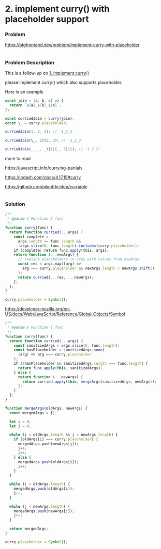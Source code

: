 # 2. implement curry() with placeholder support

### Problem

https://bigfrontend.dev/problem/implement-curry-with-placeholder

#

### Problem Description

This is a follow-up on [1. implement curry()](https://bigfrontend.dev/problem/implement-curry)

please implement curry() which also supports placeholder.

Here is an example

```js
const join = (a, b, c) => {
  return `${a}_${b}_${c}`;
};

const curriedJoin = curry(join);
const \_ = curry.placeholder;

curriedJoin(1, 2, 3); // '1_2_3'

curriedJoin(\_, 2)(1, 3); // '1_2_3'

curriedJoin(_, _, _)(1)(_, 3)(2); // '1_2_3'
```

more to read

https://javascript.info/currying-partials

https://lodash.com/docs/4.17.15#curry

https://github.com/planttheidea/curriable

#

### Solution

```js
/**
 * @param { Function } func
 */
function curry(func) {
  return function curried(...args) {
    const complete =
      args.length >= func.length &&
      !args.slice(0, func.length).includes(curry.placeholder);
    if (complete) return func.apply(this, args);
    return function (...newArgs) {
      // replace placeholders in args with values from newArgs
      const res = args.map((arg) =>
        arg === curry.placeholder && newArgs.length ? newArgs.shift() : arg
      );
      return curried(...res, ...newArgs);
    };
  };
}

curry.placeholder = Symbol();
```

https://developer.mozilla.org/en-US/docs/Web/JavaScript/Reference/Global_Objects/Symbol

```js
/**
 * @param { Function } func
 */
function curry(func) {
  return function curried(...args) {
    const sanitizedArgs = args.slice(0, func.length);
    const hasPlaceholder = sanitizedArgs.some(
      (arg) => arg === curry.placeholder
    );
    if (!hasPlaceholder && sanitizedArgs.length === func.length) {
      return func.apply(this, sanitizedArgs);
    } else {
      return function (...newArgs) {
        return curried.apply(this, mergeArgs(sanitizedArgs, newArgs));
      };
    }
  };
}

function mergeArgs(oldArgs, newArgs) {
  const mergedArgs = [];

  let i = 0;
  let j = 0;

  while (i < oldArgs.length && j < newArgs.length) {
    if (oldArgs[i] === curry.placeholder) {
      mergedArgs.push(newArgs[j]);
      j++;
      i++;
    } else {
      mergedArgs.push(oldArgs[i]);
      i++;
    }
  }

  while (i < oldArgs.length) {
    mergedArgs.push(oldArgs[i]);
    i++;
  }

  while (j < newArgs.length) {
    mergedArgs.push(newArgs[j]);
    j++;
  }

  return mergedArgs;
}

curry.placeholder = Symbol();
```
